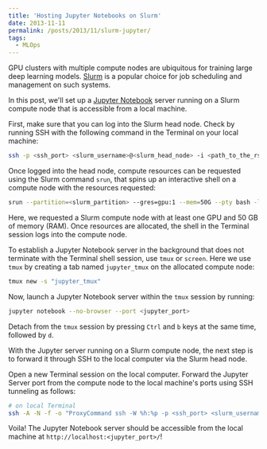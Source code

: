 ```yaml
---
title: 'Hosting Jupyter Notebooks on Slurm'
date: 2013-11-11
permalink: /posts/2013/11/slurm-jupyter/
tags:
  - MLOps
---
```


GPU clusters with multiple compute nodes are ubiquitous for training large deep learning models. [Slurm](https://slurm.schedmd.com/documentation.html) is a popular choice for job scheduling and management on such systems.

In this post, we'll set up a [Jupyter Notebook](https://jupyter.org/) server running on a Slurm compute node that is accessible from a local machine.

First, make sure that you can log into the Slurm head node. 
Check by running SSH with the following command in the Terminal on your local machine:

```sh
ssh -p <ssh_port> <slurm_username>@<slurm_head_node> -i <path_to_the_rsa_private_key_file>
```

Once logged into the head node, compute resources can be requested using the Slurm command `srun`, that spins up an interactive shell on a compute node with the resources requested:

```sh
srun --partition=<slurm_partition> --gres=gpu:1 --mem=50G --pty bash -l  
```

Here, we requested a Slurm compute node with at least one GPU and 50 GB of memory (RAM). Once resources are allocated, the shell in the Terminal session logs into the compute node.

To establish a Jupyter Notebook server in the background that does not terminate with the Terminal shell session, use `tmux` or `screen`. Here we use `tmux` by creating a tab named `jupyter_tmux` on the allocated compute node:
```sh
tmux new -s "jupyter_tmux"
```

Now, launch a Jupyter Notebook server within the `tmux` session by running:
```sh
jupyter notebook --no-browser --port <jupyter_port>
```
Detach from the `tmux` session by pressing `Ctrl` and `b` keys at the same time, followed by `d`.

With the Jupyter server running on a Slurm compute node, the next step is to forward it through SSH to the local computer via the Slurm head node.

Open a new Terminal session on the local computer. Forward the Jupyter Server port from the compute node to the local machine's ports using SSH tunneling as follows:

```sh
# on local Terminal
ssh -A -N -f -o "ProxyCommand ssh -W %h:%p -p <ssh_port> <slurm_username>@<slurm_head_node> -i <path_to_the_rsa_private_key_file>" -L localhost:<jupyter_port>:localhost:<jupyter_port> <slurm_username>@<slurm_compute_node> -i <path_to_the_rsa_private_key_file>
```

Voila! The Jupyter Notebook server should be accessible from the local machine at `http://localhost:<jupyter_port>/`!




